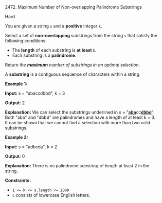 2472\. Maximum Number of Non-overlapping Palindrome Substrings

Hard

You are given a string `s` and a **positive** integer `k`.

Select a set of **non-overlapping** substrings from the string `s` that satisfy the following conditions:

*   The **length** of each substring is **at least** `k`.
*   Each substring is a **palindrome**.

Return _the **maximum** number of substrings in an optimal selection_.

A **substring** is a contiguous sequence of characters within a string.

**Example 1:**

**Input:** s = "abaccdbbd", k = 3

**Output:** 2

**Explanation:** We can select the substrings underlined in s = "<ins>**aba**</ins>cc<ins>**dbbd**</ins>". Both "aba" and "dbbd" are palindromes and have a length of at least k = 3. It can be shown that we cannot find a selection with more than two valid substrings.

**Example 2:**

**Input:** s = "adbcda", k = 2

**Output:** 0

**Explanation:** There is no palindrome substring of length at least 2 in the string.

**Constraints:**

*   `1 <= k <= s.length <= 2000`
*   `s` consists of lowercase English letters.
